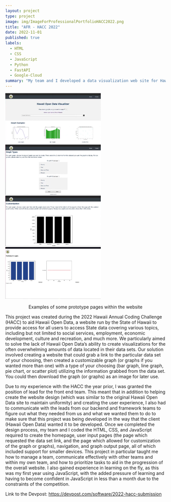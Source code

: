 ```yaml
---
layout: project
type: project
image: img/ImageForProfessionalPortfolioHACC2022.png
title: "AFR - HACC 2022"
date: 2022-11-01
published: true
labels:
  - HTML
  - CSS
  - JavaScript
  - Python
  - FastAPI
  - Google-Cloud
summary: "My team and I developed a data visualization web site for Hawaii Open Data during the 2022 Hawaii Annual Coding Challenge."
---
```


<div class="text-center p-4">
  <img width="300px" src="../img/projectimages/ImageForProfessionalPortfolioHACC2022.png" class="img-thumbnail" >
  <img width="300px" src="../img/projectimages/AFR Graph Type Screen.png" class="img-thumbnail" >
  <img width="300px" src="../img/projectimages/AFR Graph Customization Top of Screen.png" class="img-thumbnail" >
  <img width="300px" src="../img/projectimages/AFR Graph Download Screen.png" class="img-thumbnail" >
  <p style="text-align: center;">Examples of some prototype pages within the website</p>
</div>

This project was created during the 2022 Hawaii Annual Coding Challenge (HACC) to aid Hawaii Open Data, a website run by the State of Hawaii to provide access for all users to access State data covering various topics, including but not limited to social services, employment, economic development, culture and recreation, and much more. 
We particularly aimed to solve the lack of Hawaii Open Data’s ability to create visualizations for the often overwhelming amounts of data located in their data sets. 
Our solution involved creating a website that could grab a link to the particular data set of your choosing, then created a customizable graph (or graphs if you wanted more than one) with a type of your choosing (bar graph, line graph, pie chart, or scatter plot) utilizing the information grabbed from the data set. 
You could then download the graph (or graphs) as an image for later use.

Due to my experience with the HACC the year prior, I was granted the position of lead for the front end team. 
This meant that in addition to helping create the website design (which was similar to the original Hawaii Open Data site to maintain uniformity) and creating the user experience, I also had to communicate with the leads from our backend and framework teams to figure out what they needed from us and what we wanted them to do to make sure that this project was being developed in the way that the client (Hawaii Open Data) wanted it to be developed. 
Once we completed the design process, my team and I coded the HTML, CSS, and JavaScript required to create the homepage, user input pages (the page which requested the data set link, and the page which allowed for customization of the graph or graphs), navigation, and graph output page, all of which included support for smaller devices. 
This project in particular taught me how to manage a team, communicate effectively with other teams and within my own team, and how to prioritize tasks to aid in the progression of the overall website. 
I also gained experience in learning on the fly, as this was my first year using JavaScript, with the added pressure of learning and having to become confident in JavaScript in less than a month due to the constraints of the competition.

Link to the Devpost: <a href="https://devpost.com/software/2022-hacc-submission">https://devpost.com/software/2022-hacc-submission</a>
